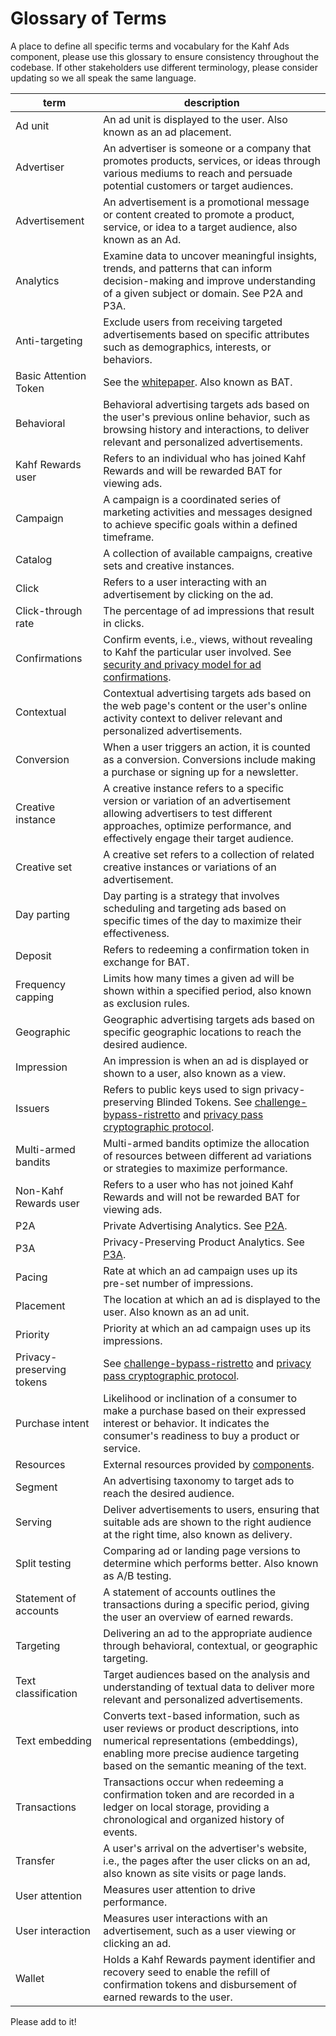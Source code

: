 # Glossary of Terms

A place to define all specific terms and vocabulary for the Kahf Ads component, please use this glossary to ensure consistency throughout the codebase. If other stakeholders use different terminology, please consider updating so we all speak the same language.

| term  | description  |
|---|---|
| Ad unit  | An ad unit is displayed to the user. Also known as an ad placement.  |
| Advertiser  | An advertiser is someone or a company that promotes products, services, or ideas through various mediums to reach and persuade potential customers or target audiences.  |
| Advertisement  | An advertisement is a promotional message or content created to promote a product, service, or idea to a target audience, also known as an Ad.  |
| Analytics  | Examine data to uncover meaningful insights, trends, and patterns that can inform decision-making and improve understanding of a given subject or domain. See P2A and P3A.  |
| Anti-targeting  | Exclude users from receiving targeted advertisements based on specific attributes such as demographics, interests, or behaviors.  |
| Basic Attention Token  | See the [whitepaper](https://basicattentiontoken.org/static-assets/documents/BasicAttentionTokenWhitePaper-4.pdf). Also known as BAT.  |
| Behavioral  | Behavioral advertising targets ads based on the user's previous online behavior, such as browsing history and interactions, to deliver relevant and personalized advertisements.  |
| Kahf Rewards user  | Refers to an individual who has joined Kahf Rewards and will be rewarded BAT for viewing ads.  |
| Campaign  | A campaign is a coordinated series of marketing activities and messages designed to achieve specific goals within a defined timeframe.  |
| Catalog  | A collection of available campaigns, creative sets and creative instances.  |
| Click  | Refers to a user interacting with an advertisement by clicking on the ad.  |
| Click-through rate  | The percentage of ad impressions that result in clicks.  |
| Confirmations  | Confirm events, i.e., views, without revealing to Kahf the particular user involved. See [security and privacy model for ad confirmations](https://github.com/brave/brave-browser/wiki/Security-and-privacy-model-for-ad-confirmations).  |
| Contextual  | Contextual advertising targets ads based on the web page's content or the user's online activity context to deliver relevant and personalized advertisements.  |
| Conversion  | When a user triggers an action, it is counted as a conversion. Conversions include making a purchase or signing up for a newsletter.  |
| Creative instance  | A creative instance refers to a specific version or variation of an advertisement allowing advertisers to test different approaches, optimize performance, and effectively engage their target audience.  |
| Creative set  | A creative set refers to a collection of related creative instances or variations of an advertisement.  |
| Day parting  | Day parting is a strategy that involves scheduling and targeting ads based on specific times of the day to maximize their effectiveness.  |
| Deposit  | Refers to redeeming a confirmation token in exchange for BAT.  |
| Frequency capping  | Limits how many times a given ad will be shown within a specified period, also known as exclusion rules.  |
| Geographic  | Geographic advertising targets ads based on specific geographic locations to reach the desired audience.  |
| Impression  | An impression is when an ad is displayed or shown to a user, also known as a view.  |
| Issuers  | Refers to public keys used to sign privacy-preserving Blinded Tokens. See [challenge-bypass-ristretto](https://github.com/brave-intl/challenge-bypass-ristretto) and [privacy pass cryptographic protocol](https://www.petsymposium.org/2018/files/papers/issue3/popets-2018-0026.pdf).  |
| Multi-armed bandits  | Multi-armed bandits optimize the allocation of resources between different ad variations or strategies to maximize performance.  |
| Non-Kahf Rewards user  | Refers to a user who has not joined Kahf Rewards and will not be rewarded BAT for viewing ads.  |
| P2A  | Private Advertising Analytics. See [P2A](https://github.com/brave/brave-browser/wiki/Randomized-Response-for-Private-Advertising-Analytics).  |
| P3A  | Privacy-Preserving Product Analytics. See [P3A](https://kahf.co/privacy-preserving-product-analytics-p3a/).  |
| Pacing  | Rate at which an ad campaign uses up its pre-set number of impressions.  |
| Placement  | The location at which an ad is displayed to the user. Also known as an ad unit.  |
| Priority  | Priority at which an ad campaign uses up its impressions.  |
| Privacy-preserving tokens  | See [challenge-bypass-ristretto](https://github.com/brave-intl/challenge-bypass-ristretto) and [privacy pass cryptographic protocol](https://www.petsymposium.org/2018/files/papers/issue3/popets-2018-0026.pdf).  |
| Purchase intent  | Likelihood or inclination of a consumer to make a purchase based on their expressed interest or behavior. It indicates the consumer's readiness to buy a product or service.  |
| Resources  | External resources provided by [components](kahf://components).  |
| Segment  | An advertising taxonomy to target ads to reach the desired audience.  |
| Serving  | Deliver advertisements to users, ensuring that suitable ads are shown to the right audience at the right time, also known as delivery.  |
| Split testing  | Comparing ad or landing page versions to determine which performs better. Also known as A/B testing.  |
| Statement of accounts  | A statement of accounts outlines the transactions during a specific period, giving the user an overview of earned rewards.  |
| Targeting  | Delivering an ad to the appropriate audience through behavioral, contextual, or geographic targeting.  |
| Text classification  | Target audiences based on the analysis and understanding of textual data to deliver more relevant and personalized advertisements.  |
| Text embedding  | Converts text-based information, such as user reviews or product descriptions, into numerical representations (embeddings), enabling more precise audience targeting based on the semantic meaning of the text.  |
| Transactions  | Transactions occur when redeeming a confirmation token and are recorded in a ledger on local storage, providing a chronological and organized history of events.  |
| Transfer  | A user's arrival on the advertiser's website, i.e., the pages after the user clicks on an ad, also known as site visits or page lands.  |
| User attention  | Measures user attention to drive performance.  |
| User interaction  | Measures user interactions with an advertisement, such as a user viewing or clicking an ad.  |
| Wallet  | Holds a Kahf Rewards payment identifier and recovery seed to enable the refill of confirmation tokens and disbursement of earned rewards to the user.  |

Please add to it!
